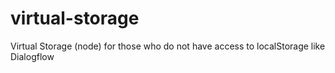 # virtual-storage
Virtual Storage (node) for those who do not have access to localStorage like Dialogflow
